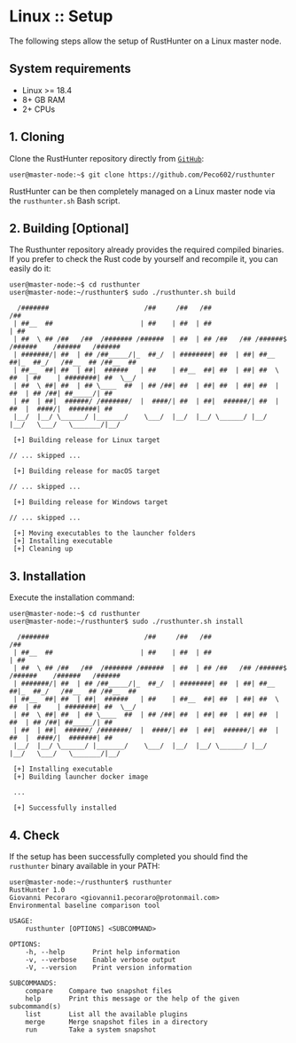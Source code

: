 # Linux :: Setup

The following steps allow the setup of RustHunter on a Linux master node.


## System requirements

- Linux >= 18.4
- 8+ GB RAM
- 2+ CPUs


## 1. Cloning

Clone the RustHunter repository directly from [`GitHub`](https://github.com/Peco602/rusthunter/):

```console
user@master-node:~$ git clone https://github.com/Peco602/rusthunter

```

RustHunter can be then completely managed on a Linux master node via the `rusthunter.sh` Bash script. 


## 2. Building [Optional]

The Rusthunter repository already provides the required compiled binaries. If you prefer to check the Rust code by yourself and recompile it, you can easily do it:

```console
user@master-node:~$ cd rusthunter
user@master-node:~/rusthunter$ sudo ./rusthunter.sh build

  /#######                        /##     /##   /##                       /##
 | ##__  ##                      | ##    | ##  | ##                      | ##
 | ##  \ ## /##   /##  /####### /######  | ##  | ## /##   /## /######$  /######    /######   /######
 | #######/| ##  | ## /##_____/|_  ##_/  | ########| ##  | ##| ##__  ##|_  ##_/   /##__  ## /##__  ##
 | ##__  ##| ##  | ##|  ######   | ##    | ##__  ##| ##  | ##| ##  \ ##  | ##    | ########| ##  \__/
 | ##  \ ##| ##  | ## \____  ##  | ## /##| ##  | ##| ##  | ##| ##  | ##  | ## /##| ##_____/| ##
 | ##  | ##|  ######/ /#######/  |  ####/| ##  | ##|  ######/| ##  | ##  |  ####/|  #######| ##
 |__/  |__/ \______/ |_______/    \___/  |__/  |__/ \______/ |__/  |__/   \___/   \_______/|__/

 [+] Building release for Linux target

// ... skipped ...

 [+] Building release for macOS target

// ... skipped ...

 [+] Building release for Windows target

// ... skipped ...

 [+] Moving executables to the launcher folders
 [+] Installing executable
 [+] Cleaning up
```

## 3. Installation

Execute the installation command:

```console
user@master-node:~$ cd rusthunter
user@master-node:~/rusthunter$ sudo ./rusthunter.sh install

  /#######                        /##     /##   /##                       /##
 | ##__  ##                      | ##    | ##  | ##                      | ##
 | ##  \ ## /##   /##  /####### /######  | ##  | ## /##   /## /######$  /######    /######   /######
 | #######/| ##  | ## /##_____/|_  ##_/  | ########| ##  | ##| ##__  ##|_  ##_/   /##__  ## /##__  ##
 | ##__  ##| ##  | ##|  ######   | ##    | ##__  ##| ##  | ##| ##  \ ##  | ##    | ########| ##  \__/
 | ##  \ ##| ##  | ## \____  ##  | ## /##| ##  | ##| ##  | ##| ##  | ##  | ## /##| ##_____/| ##
 | ##  | ##|  ######/ /#######/  |  ####/| ##  | ##|  ######/| ##  | ##  |  ####/|  #######| ##
 |__/  |__/ \______/ |_______/    \___/  |__/  |__/ \______/ |__/  |__/   \___/   \_______/|__/

 [+] Installing executable
 [+] Building launcher docker image

 ...

 [+] Successfully installed

```


## 4. Check

If the setup has been successfully completed you should find the `rusthunter` binary available in your PATH:

```console
user@master-node:~/rusthunter$ rusthunter
RustHunter 1.0
Giovanni Pecoraro <giovanni1.pecoraro@protonmail.com>
Environmental baseline comparison tool

USAGE:
    rusthunter [OPTIONS] <SUBCOMMAND>

OPTIONS:
    -h, --help       Print help information
    -v, --verbose    Enable verbose output
    -V, --version    Print version information

SUBCOMMANDS:
    compare    Compare two snapshot files
    help       Print this message or the help of the given subcommand(s)
    list       List all the available plugins
    merge      Merge snapshot files in a directory
    run        Take a system snapshot
```
